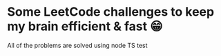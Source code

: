 # Some LeetCode challenges to keep my brain efficient & fast 😁

All of the problems are solved using node TS
test
